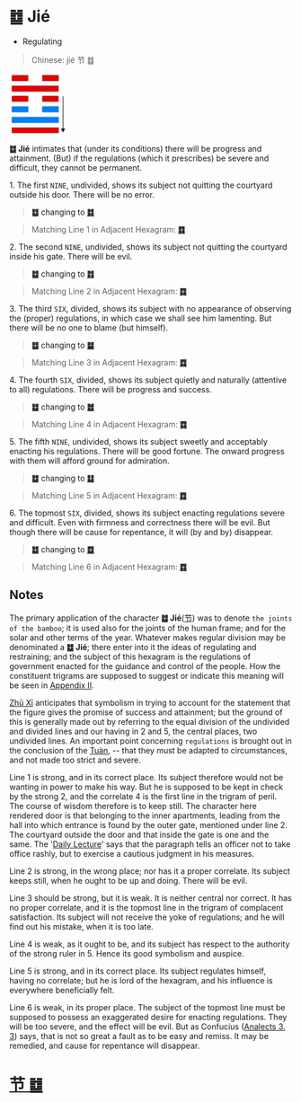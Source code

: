 # ䷻ Jié

* Regulating

> Chinese: jié 节 ䷻

<a id="p-197"/>

<img src="shapes/60.10.jpg" width="101" alt="节">

**䷻ Jié** intimates that (under its conditions) there will be progress and attainment.
(But) if the regulations (which it prescribes) be severe and difficult, they cannot be permanent.

1.<a id="60.1"/> The first `NINE`, undivided, shows its subject not quitting the courtyard outside his door. There will be no error.

> **䷻** changing to [**䷜**](e59d8ekan.md#29.1)

> Matching Line 1 in Adjacent Hexagram: [**䷺**](e6b6a3huan.md#59.1)

2.<a id="60.2"/> The second `NINE`, undivided, shows its subject not quitting the courtyard inside his gate. There will be evil.

> **䷻** changing to [**䷂**](e5b1afzhun.md#3.2)

> Matching Line 2 in Adjacent Hexagram: [**䷺**](e6b6a3huan.md#59.2)

3.<a id="60.3"/> The third `SIX`, divided, shows its subject with no appearance of observing the (proper) regulations, in which case we shall see him lamenting. But there will be no one to blame (but himself).

> **䷻** changing to [**䷄**](e99c80xu.md#5.3)

> Matching Line 3 in Adjacent Hexagram: [**䷺**](e6b6a3huan.md#59.3)

<a id="p-198"/>

4.<a id="60.4"/> The fourth `SIX`, divided, shows its subject quietly and naturally (attentive to all) regulations. There will be progress and success.

> **䷻** changing to [**䷹**](e58591dui.md#58.4)

> Matching Line 4 in Adjacent Hexagram: [**䷺**](e6b6a3huan.md#59.4)

5.<a id="60.5"/> The fifth `NINE`, undivided, shows its subject sweetly and acceptably enacting his regulations. There will be good fortune. The onward progress with them will afford ground for admiration.

> **䷻** changing to [**䷒**](e4b8b4lin.md#19.5)

> Matching Line 5 in Adjacent Hexagram: [**䷺**](e6b6a3huan.md#59.5)

6.<a id="60.6"/> The topmost `SIX`, divided, shows its subject enacting regulations severe and difficult. Even with firmness and correctness there will be evil. But though there will be cause for repentance, it will (by and by) disappear.

> **䷻** changing to [**䷼**](e4b8ade5ad9azhongfu.md#61.6)

> Matching Line 6 in Adjacent Hexagram: [**䷺**](e6b6a3huan.md#59.6)

## Notes

The primary application of the character **䷻ Jié**([节](https://ctext.org/dictionary.pl?if=en&char=节)) was to denote `the joints of the bamboo`; it is used also for the joints of the human frame; and for the solar and other terms of the year. Whatever makes regular division may be denominated a **䷻ Jié**; there enter into it the ideas of regulating and restraining; and the subject of this hexagram is the regulations of government enacted for the guidance and control of the people. How the constituent trigrams are supposed to suggest or indicate this meaning will be seen in [Appendix II](appendix02s1.md).

[Zhū Xī](https://en.wikipedia.org/wiki/Zhu_Xi) anticipates that symbolism in trying to account for the statement that the figure gives the promise of success and attainment; but the ground of this is generally made out by referring to the equal division of the undivided and divided lines and our having in 2 and 5, the central places, two undivided lines. An important point concerning `regulations` is brought out in the conclusion of the [Tuàn](https://ctext.org/book-of-changes/tuan-zhuan), -- that they must be adapted to circumstances, and not made too strict and severe.

Line 1 is strong, and in its correct place. Its subject therefore would not be wanting in power to make his way. But he is supposed to be kept in check by the strong 2, and the correlate 4 is the first line in the trigram of peril. The course of wisdom therefore is to keep still. The character here rendered door is that belonging to the inner apartments, leading from the hall into which entrance is found by the outer gate, mentioned under line 2. The courtyard outside the door and that inside the gate is one and the same. The '[Daily Lecture](https://ctext.org/analects)' says that the paragraph tells an officer not to take office rashly, but to exercise a cautious judgment in his measures.

Line 2 is strong, in the wrong place; nor has it a proper correlate. Its subject keeps still, when he ought to be up and doing. There will be evil.

Line 3 should be strong, but it is weak. It is neither central nor correct.
It has no proper correlate, and it is the topmost line in the trigram of complacent satisfaction.
Its subject will not receive the yoke of regulations; and he will find out his mistake, when it is too late.

Line 4 is weak, as it ought to be, and its subject has respect to the authority of the strong ruler in 5. Hence its good symbolism and auspice.

Line 5 is strong, and in its correct place. Its subject regulates himself, having no correlate; but he is lord of the hexagram, and his influence is everywhere beneficially felt.

Line 6 is weak, in its proper place. The subject of the topmost line must be supposed to possess an exaggerated desire for enacting regulations. They will be too severe, and the effect will be evil. But as Confucius ([Analects 3. 3](https://ctext.org/dictionary.pl?if=en&id=1144&remap=gb)) says, that is not so great a fault as to be easy and remiss. It may be remedied, and cause for repentance will disappear.

# [节 ䷻](e88a82jie_cn.md)
